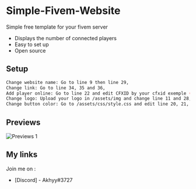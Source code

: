 # Simple-Fivem-Website

Simple free template for your fivem server 

- Displays the number of connected players
- Easy to set up 
- Open source

## Setup

```sh
Change website name: Go to line 9 then line 29,
Change link: Go to line 34, 35 and 36,
Add player online: Go to line 22 and edit CFXID by your cfxid exemple (cfx.re/join/CFXID)
Change logo: Upload your logo in /assets/img and change line 11 and 28,
Change button color: Go to /assets/css/style.css and edit line 20, 21, 30 and 31
```

## Previews
![Previews 1](https://i.ibb.co/zrtJm7d/Capture-d-e-cran-2022-05-17-a-11-35-23.png)

## My links

Join me on : 

- [Discord] - Akhyy#3727
